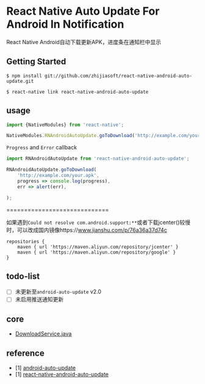 # React Native Auto Update For Android In Notification
React Native Android自动下载更新APK，进度条在通知栏中显示

## Getting Started

`$ npm install git://github.com/zhijiasoft/react-native-android-auto-update.git`


`$ react-native link react-native-android-auto-update`

## usage

```javascript
import {NativeModules} from 'react-native';

NativeModules.RNAndroidAutoUpdate.goToDownload('http://example.com/your.apk');
```

`Progress` and `Error` callback
```javascript
import RNAndroidAutoUpdate from 'react-native-android-auto-update';

RNAndroidAutoUpdate.goToDownload(
    'http://example.com/your.apk',
    progress => console.log(progress),
    err => alert(err),

);
```

=============================

如果遇到`Could not resolve com.android.support:**`或者下载jcenter()较慢时，可以改成国内镜像https://www.jianshu.com/p/76a36a37d74c
```
repositories {
    maven { url 'https://maven.aliyun.com/repository/jcenter' }
    maven { url 'https://maven.aliyun.com/repository/google' }
}
```

## todo-list
 - [ ] 未更新至`android-auto-update` v2.0
 - [ ] 未启用推送通知更新

## core
 - [DownloadService.java](https://github.com/zhijiasoft/react-native-android-auto-update/blob/master/android/src/main/java/com/loveplusplus/update/DownloadService.java)

## reference
 - [1] [android-auto-update](https://github.com/feicien/android-auto-update)
 - [1] [react-native-android-auto-update](https://github.com/ribuluo000/react-native-android-auto-update)
